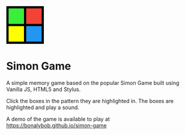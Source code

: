 <img height="100px" src="./SimonGrid.png"/>

# Simon Game

A simple memory game based on the popular Simon Game built using Vanilla JS, HTML5 and Stylus.

Click the boxes in the pattern they are highlighted in. The boxes are highlighted and play a sound.

A demo of the game is available to play at https://bonalybob.github.io/simon-game
